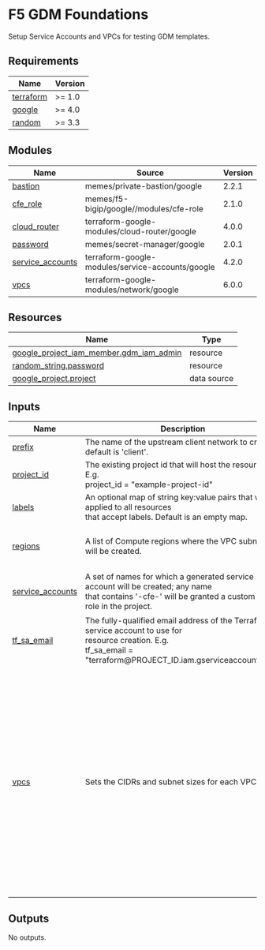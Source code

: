 # F5 GDM Foundations

Setup Service Accounts and VPCs for testing GDM templates.

<!-- spell-checker: ignore markdownlint -->
<!-- markdownlint-disable no-inline-html -->
<!-- BEGINNING OF PRE-COMMIT-TERRAFORM DOCS HOOK -->
## Requirements

| Name | Version |
|------|---------|
| <a name="requirement_terraform"></a> [terraform](#requirement\_terraform) | >= 1.0 |
| <a name="requirement_google"></a> [google](#requirement\_google) | >= 4.0 |
| <a name="requirement_random"></a> [random](#requirement\_random) | >= 3.3 |

## Modules

| Name | Source | Version |
|------|--------|---------|
| <a name="module_bastion"></a> [bastion](#module\_bastion) | memes/private-bastion/google | 2.2.1 |
| <a name="module_cfe_role"></a> [cfe\_role](#module\_cfe\_role) | memes/f5-bigip/google//modules/cfe-role | 2.1.0 |
| <a name="module_cloud_router"></a> [cloud\_router](#module\_cloud\_router) | terraform-google-modules/cloud-router/google | 4.0.0 |
| <a name="module_password"></a> [password](#module\_password) | memes/secret-manager/google | 2.0.1 |
| <a name="module_service_accounts"></a> [service\_accounts](#module\_service\_accounts) | terraform-google-modules/service-accounts/google | 4.2.0 |
| <a name="module_vpcs"></a> [vpcs](#module\_vpcs) | terraform-google-modules/network/google | 6.0.0 |

## Resources

| Name | Type |
|------|------|
| [google_project_iam_member.gdm_iam_admin](https://registry.terraform.io/providers/hashicorp/google/latest/docs/resources/project_iam_member) | resource |
| [random_string.password](https://registry.terraform.io/providers/hashicorp/random/latest/docs/resources/string) | resource |
| [google_project.project](https://registry.terraform.io/providers/hashicorp/google/latest/docs/data-sources/project) | data source |

## Inputs

| Name | Description | Type | Default | Required |
|------|-------------|------|---------|:--------:|
| <a name="input_prefix"></a> [prefix](#input\_prefix) | The name of the upstream client network to create; default is 'client'. | `string` | n/a | yes |
| <a name="input_project_id"></a> [project\_id](#input\_project\_id) | The existing project id that will host the resources. E.g.<br>project\_id = "example-project-id" | `string` | n/a | yes |
| <a name="input_labels"></a> [labels](#input\_labels) | An optional map of string key:value pairs that will be applied to all resources<br>that accept labels. Default is an empty map. | `map(string)` | `{}` | no |
| <a name="input_regions"></a> [regions](#input\_regions) | A list of Compute regions where the VPC subnets will be created. | `list(string)` | <pre>[<br>  "us-west1",<br>  "us-central1"<br>]</pre> | no |
| <a name="input_service_accounts"></a> [service\_accounts](#input\_service\_accounts) | A set of names for which a generated service account will be created; any name<br>that contains '-cfe-' will be granted a custom CFE role in the project. | `set(string)` | <pre>[<br>  "gdm-bigip",<br>  "gdm-cfe-bigip"<br>]</pre> | no |
| <a name="input_tf_sa_email"></a> [tf\_sa\_email](#input\_tf\_sa\_email) | The fully-qualified email address of the Terraform service account to use for<br>resource creation. E.g.<br>tf\_sa\_email = "terraform@PROJECT\_ID.iam.gserviceaccount.com" | `string` | `""` | no |
| <a name="input_vpcs"></a> [vpcs](#input\_vpcs) | Sets the CIDRs and subnet sizes for each VPC. | <pre>object({<br>    external = object({<br>      cidr        = string<br>      subnet_size = number<br>      mtu         = number<br>      nat         = bool<br>      bastion     = bool<br>    })<br>    management = object({<br>      cidr        = string<br>      subnet_size = number<br>      mtu         = number<br>      nat         = bool<br>      bastion     = bool<br>    })<br>    internal = object({<br>      cidr        = string<br>      subnet_size = number<br>      mtu         = number<br>      nat         = bool<br>      bastion     = bool<br>    })<br>  })</pre> | <pre>{<br>  "external": {<br>    "bastion": false,<br>    "cidr": "172.16.0.0/16",<br>    "mtu": 1460,<br>    "nat": true,<br>    "subnet_size": 24<br>  },<br>  "internal": {<br>    "bastion": false,<br>    "cidr": "172.18.0.0/16",<br>    "mtu": 1460,<br>    "nat": false,<br>    "subnet_size": 24<br>  },<br>  "management": {<br>    "bastion": true,<br>    "cidr": "172.17.0.0/16",<br>    "mtu": 1460,<br>    "nat": true,<br>    "subnet_size": 24<br>  }<br>}</pre> | no |

## Outputs

No outputs.
<!-- END OF PRE-COMMIT-TERRAFORM DOCS HOOK -->
<!-- markdownlint-enable no-inline-html -->
